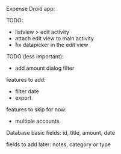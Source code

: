 Expense Droid app:

TODO:
* listview > edit activity
* attach edit view to main activity
* fix datapicker in the edit view


TODO (less important):
* add amount dialog filter


features to add:
* filter date
* export

features to skip for now:
* multiple accounts


Database basic fields:
id, title, amount, date

fields to add later:
notes, category or type